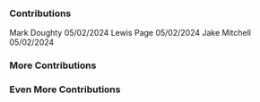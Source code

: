 ### Contributions

Mark Doughty 05/02/2024
Lewis Page 05/02/2024
Jake Mitchell 05/02/2024


### More Contributions

### Even More Contributions